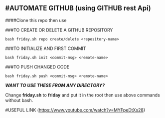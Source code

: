 #AUTOMATE GITHUB 
(using GITHUB rest Api)
-----------------------------------------------------------
####Clone this repo then use 

###TO CREATE OR DELETE A GITHUB REPOSITORY
```
bash friday.sh repo create/delete <repository-name>
```

###TO INITIALIZE AND FIRST COMMIT
```
bash friday.sh init <commit-msg> <remote-name>
```

###TO PUSH CHANGED CODE
```
bash friday.sh push <commit-msg> <remote-name>
```


***WANT TO USE THESE FROM ANY DIRECTORY?***

Change **friday.sh** to **friday** and put it in the root then use above commands without bash.

#USEFUL LINK
(https://www.youtube.com/watch?v=MYFpeDtXs28)
